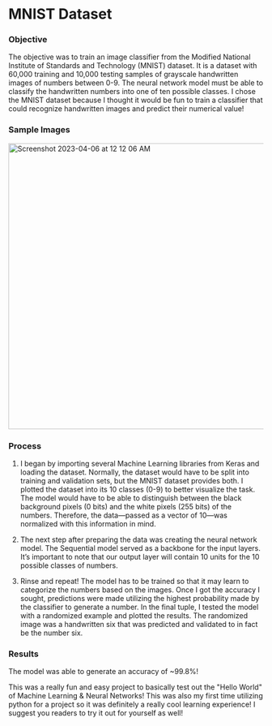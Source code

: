# MNIST Dataset

### Objective 
The objective was to train an image classifier from the Modified National Institute of Standards and Technology (MNIST) dataset. It is a dataset with 60,000 training and 10,000 testing samples of grayscale handwritten images of numbers between 0-9. The neural network model must be able to classify the handwritten numbers into one of ten possible classes. I chose the MNIST dataset because I thought it would be fun to train a classifier that could recognize handwritten images and predict their numerical value! 

### Sample Images
<img width="564" alt="Screenshot 2023-04-06 at 12 12 06 AM" src="https://user-images.githubusercontent.com/94495024/230270270-bff7d4e6-80eb-4f86-bd5e-9ea08cd74835.png">

### Process
1) I began by importing several Machine Learning libraries from Keras and loading the dataset. Normally, the dataset would have to be split into training and validation sets, but the MNIST dataset provides both. I plotted the dataset into its 10 classes (0-9) to better visualize the task. The model would have to be able to distinguish between the black background pixels (0 bits) and the white pixels (255 bits) of the numbers. Therefore, the data—passed as a vector of 10—was normalized with this information in mind. 

2) The next step after preparing the data was creating the neural network model. The Sequential model served as a backbone for the input layers. It’s important to note that our output layer will contain 10 units for the 10 possible classes of numbers.

3) Rinse and repeat! The model has to be trained so that it may learn to categorize the numbers based on the images. Once I got the accuracy I sought,  predictions were made utilizing the highest probability made by the classifier to generate a number. In the final tuple, I tested the model with a randomized example and plotted the results. The randomized image was a handwritten six that was predicted and validated to in fact be the number six. 


### Results

The model was able to generate an accuracy of ~99.8%! 

This was a really fun and easy project to basically test out the "Hello World" of Machine Learning & Neural Networks! This was also my first time utilizing python for a project so it was definitely a really cool learning experience! I suggest you readers to try it out for yourself as well!
